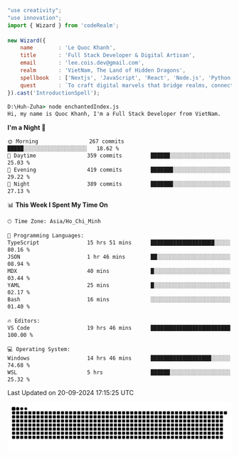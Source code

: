 <!--x axis divider-->

```js 
"use creativity";
"use innovation";
import { Wizard } from 'codeRealm';

new Wizard({
    name        : 'Le Quoc Khanh',
    title       : 'Full Stack Developer & Digital Artisan',
    email       : 'lee.cois.dev@gmail.com',
    realm       : 'VietNam, The Land of Hidden Dragons',
    spellbook   : ['Nextjs', 'JavaScript', 'React', 'Node.js', 'Python', 'Django', 'Cloud Services'],
    quest       : `To craft digital marvels that bridge realms, connect cultures, and bring imagination to life.`,
}).cast('IntroductionSpell');
```

```cmd
D:\Huh-Zuha> node enchantedIndex.js
Hi, my name is Quoc Khanh, I'm a Full Stack Developer from VietNam.
```
<!--START_SECTION:waka-->
**I'm a Night 🦉** 

```text
🌞 Morning                267 commits         █████░░░░░░░░░░░░░░░░░░░░   18.62 % 
🌆 Daytime                359 commits         ██████░░░░░░░░░░░░░░░░░░░   25.03 % 
🌃 Evening                419 commits         ███████░░░░░░░░░░░░░░░░░░   29.22 % 
🌙 Night                  389 commits         ███████░░░░░░░░░░░░░░░░░░   27.13 % 
```


📊 **This Week I Spent My Time On** 

```text
🕑︎ Time Zone: Asia/Ho_Chi_Minh

💬 Programming Languages: 
TypeScript               15 hrs 51 mins      ████████████████████░░░░░   80.16 % 
JSON                     1 hr 46 mins        ██░░░░░░░░░░░░░░░░░░░░░░░   08.94 % 
MDX                      40 mins             █░░░░░░░░░░░░░░░░░░░░░░░░   03.44 % 
YAML                     25 mins             █░░░░░░░░░░░░░░░░░░░░░░░░   02.17 % 
Bash                     16 mins             ░░░░░░░░░░░░░░░░░░░░░░░░░   01.40 % 

🔥 Editors: 
VS Code                  19 hrs 46 mins      █████████████████████████   100.00 % 

💻 Operating System: 
Windows                  14 hrs 46 mins      ███████████████████░░░░░░   74.68 % 
WSL                      5 hrs               ██████░░░░░░░░░░░░░░░░░░░   25.32 % 
```


 Last Updated on 20-09-2024 17:15:25 UTC
<!--END_SECTION:waka-->
<picture>
  <source media="(prefers-color-scheme: dark)" srcset="https://raw.githubusercontent.com/leecois/leecois/output/github-contribution-grid-snake-dark.svg">
  <source media="(prefers-color-scheme: light)" srcset="https://raw.githubusercontent.com/leecois/leecois/output/github-contribution-grid-snake.svg">
  <img alt="github contribution grid snake animation" src="https://raw.githubusercontent.com/leecois/leecois/output/github-contribution-grid-snake.svg">
</picture>
